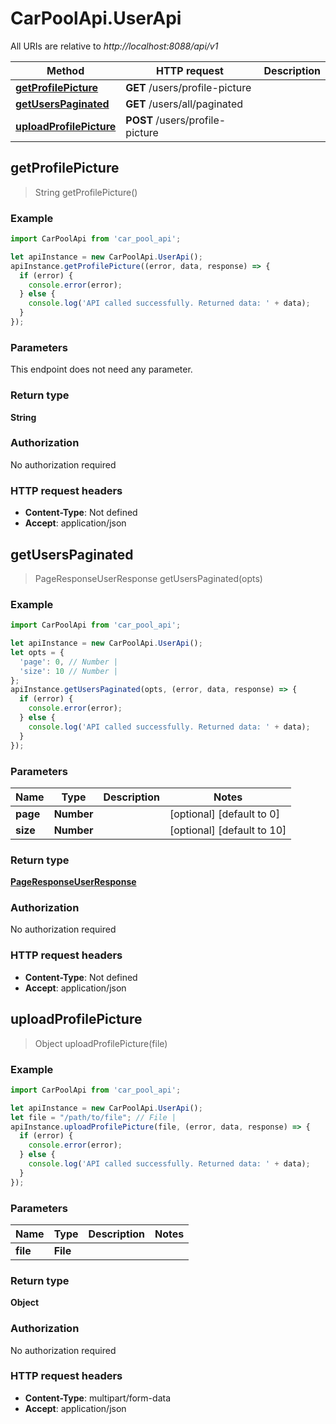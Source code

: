 # CarPoolApi.UserApi

All URIs are relative to *http://localhost:8088/api/v1*

Method | HTTP request | Description
------------- | ------------- | -------------
[**getProfilePicture**](UserApi.md#getProfilePicture) | **GET** /users/profile-picture | 
[**getUsersPaginated**](UserApi.md#getUsersPaginated) | **GET** /users/all/paginated | 
[**uploadProfilePicture**](UserApi.md#uploadProfilePicture) | **POST** /users/profile-picture | 



## getProfilePicture

> String getProfilePicture()



### Example

```javascript
import CarPoolApi from 'car_pool_api';

let apiInstance = new CarPoolApi.UserApi();
apiInstance.getProfilePicture((error, data, response) => {
  if (error) {
    console.error(error);
  } else {
    console.log('API called successfully. Returned data: ' + data);
  }
});
```

### Parameters

This endpoint does not need any parameter.

### Return type

**String**

### Authorization

No authorization required

### HTTP request headers

- **Content-Type**: Not defined
- **Accept**: application/json


## getUsersPaginated

> PageResponseUserResponse getUsersPaginated(opts)



### Example

```javascript
import CarPoolApi from 'car_pool_api';

let apiInstance = new CarPoolApi.UserApi();
let opts = {
  'page': 0, // Number | 
  'size': 10 // Number | 
};
apiInstance.getUsersPaginated(opts, (error, data, response) => {
  if (error) {
    console.error(error);
  } else {
    console.log('API called successfully. Returned data: ' + data);
  }
});
```

### Parameters


Name | Type | Description  | Notes
------------- | ------------- | ------------- | -------------
 **page** | **Number**|  | [optional] [default to 0]
 **size** | **Number**|  | [optional] [default to 10]

### Return type

[**PageResponseUserResponse**](PageResponseUserResponse.md)

### Authorization

No authorization required

### HTTP request headers

- **Content-Type**: Not defined
- **Accept**: application/json


## uploadProfilePicture

> Object uploadProfilePicture(file)



### Example

```javascript
import CarPoolApi from 'car_pool_api';

let apiInstance = new CarPoolApi.UserApi();
let file = "/path/to/file"; // File | 
apiInstance.uploadProfilePicture(file, (error, data, response) => {
  if (error) {
    console.error(error);
  } else {
    console.log('API called successfully. Returned data: ' + data);
  }
});
```

### Parameters


Name | Type | Description  | Notes
------------- | ------------- | ------------- | -------------
 **file** | **File**|  | 

### Return type

**Object**

### Authorization

No authorization required

### HTTP request headers

- **Content-Type**: multipart/form-data
- **Accept**: application/json

